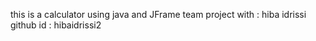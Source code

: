 this is a calculator using java and JFrame
team project with : hiba idrissi github id : hibaidrissi2
